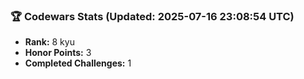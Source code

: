 ### 🏆 Codewars Stats (Updated: 2025-07-16 23:08:54 UTC)

- **Rank:** 8 kyu
- **Honor Points:** 3
- **Completed Challenges:** 1

